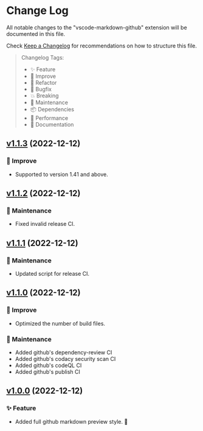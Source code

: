 # Change Log

All notable changes to the "vscode-markdown-github" extension will be documented in this file.

Check [Keep a Changelog](http://keepachangelog.com/) for recommendations on how to structure this file.

> Changelog Tags:
>
> - ✨ Feature
> - 💎 Improve
> - 🧱 Refactor
> - 🐛 Bugfix
> - 💥 Breaking
> - 🚧 Maintenance
> - 📦 Dependencies
> - 🚀 Performance
> - 📝 Documentation

## [v1.1.3] (2022-12-12)

### 💎 Improve

- Supported to version 1.41 and above.

## [v1.1.2] (2022-12-12)

### 🚧 Maintenance

- Fixed invalid release CI.

## [v1.1.1] (2022-12-12)

### 🚧 Maintenance

- Updated script for release CI.

## [v1.1.0] (2022-12-12)

### 💎 Improve

- Optimized the number of build files.

### 🚧 Maintenance

- Added github's dependency-review CI
- Added github's codacy security scan CI
- Added github's codeQL CI
- Added github's publish CI

## [v1.0.0] (2022-12-12)

### ✨ Feature

- Added full github markdown preview style. 🎉

[v1.1.3]: https://github.com/lzm0x219/vscode-markdown-github/compare/v1.1.2...v1.1.3
[v1.1.2]: https://github.com/lzm0x219/vscode-markdown-github/compare/v1.1.1...v1.1.2
[v1.1.1]: https://github.com/lzm0x219/vscode-markdown-github/compare/v1.1.0...v1.1.1
[v1.1.0]: https://github.com/lzm0x219/vscode-markdown-github/compare/v1.0.0...v1.1.0
[v1.0.0]: https://github.com/lzm0x219/vscode-markdown-github/releases/tag/v1.0.0
